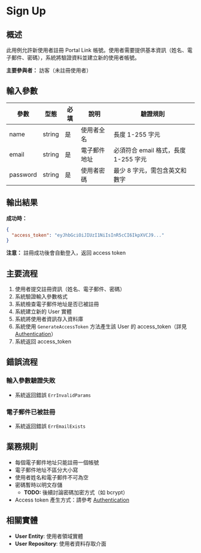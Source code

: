 # Sign Up

## 概述

此用例允許新使用者註冊 Portal Link 帳號。使用者需要提供基本資訊（姓名、電子郵件、密碼），系統將驗證資料並建立新的使用者帳號。

**主要參與者：** 訪客（未註冊使用者）

## 輸入參數

| 參數 | 型態 | 必填 | 說明 | 驗證規則 |
|------|------|------|------|----------|
| name | string | 是 | 使用者全名 | 長度 1-255 字元 |
| email | string | 是 | 電子郵件地址 | 必須符合 email 格式，長度 1-255 字元 |
| password | string | 是 | 使用者密碼 | 最少 8 字元，需包含英文和數字 |

## 輸出結果

**成功時：**
```json
{
  "access_token": "eyJhbGciOiJIUzI1NiIsInR5cCI6IkpXVCJ9..."
}
```

**注意：** 註冊成功後會自動登入，返回 access token

## 主要流程

1. 使用者提交註冊資訊（姓名、電子郵件、密碼）
2. 系統驗證輸入參數格式
3. 系統檢查電子郵件地址是否已被註冊
4. 系統建立新的 User 實體
5. 系統將使用者資訊存入資料庫
6. 系統使用 `GenerateAccessToken` 方法產生該 User 的 access_token（詳見 [Authentication](../../../pkg/auth.md)）
7. 系統返回 access_token

## 錯誤流程

### 輸入參數驗證失敗
- 系統返回錯誤 `ErrInvalidParams`

### 電子郵件已被註冊
- 系統返回錯誤 `ErrEmailExists`

## 業務規則

- 每個電子郵件地址只能註冊一個帳號
- 電子郵件地址不區分大小寫
- 使用者姓名和電子郵件不可為空
- 密碼暫時以明文存儲
  - **TODO:** 後續討論密碼加密方式（如 bcrypt）
- Access token 產生方式：請參考 [Authentication](../../../pkg/auth.md)

## 相關實體

- **User Entity**: 使用者領域實體
- **User Repository**: 使用者資料存取介面
